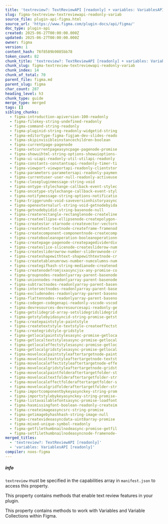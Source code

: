 ```yaml
---
title: 'textreview?: TextReviewAPI [readonly] + variables: VariablesAPI [readonly]'
slug: figma-textreview-textreviewapi-readonly-variab
source_file: plugin-api-figma.html
source_url: 'https://www.figma.com/plugin-docs/api/figma/'
doc_type: plugin-api
created: 2025-06-27T00:00:00.000Z
updated: 2025-06-27T00:00:00.000Z
owner: figma
version: 1
content_hash: 76f8589b9085bb78
token_count: 82
chunk_title: 'textreview?: TextReviewAPI [readonly] + variables: VariablesAPI [readonly]'
chunk_slug: figma-textreview-textreviewapi-readonly-variab
chunk_index: 14
chunk_of_total: 70
parent_file: figma.md
parent_slug: figma
char_count: 287
heading_level: h3
chunk_type: guide
merge_type: merged
tags: []
sibling_chunks:
  - figma-introduction-apiversion-100-readonly
  - figma-filekey-string-undefined-readonly
  - figma-command-string-readonly
  - figma-pluginid-string-readonly-widgetid-string
  - figma-editortype-figma-figjam-dev-slides-reado
  - figma-skipinvisibleinstancechildren-boolean
  - figma-currentpage-pagenode
  - figma-setcurrentpageasyncpage-pagenode-promise
  - figma-showuihtml-string-options-showuioptions-
  - figma-ui-uiapi-readonly-util-utilapi-readonly
  - figma-constants-constantsapi-readonly-timer-ti
  - figma-viewport-viewportapi-readonly-clientstor
  - figma-parameters-parametersapi-readonly-paymen
  - figma-currentuser-user-null-readonly-activeuse
  - figma-closepluginmessage-string-void
  - figma-ontype-stylechange-callback-event-stylec
  - figma-oncetype-stylechange-callback-event-styl
  - figma-notifymessage-string-options-notificatio
  - figma-triggerundo-void-saveversionhistoryasync
  - figma-openexternalurl-string-void-getnodebyida
  - figma-getnodebyidid-string-basenode-null
  - figma-createrectangle-rectanglenode-createline
  - figma-createellipse-ellipsenode-createpolygon-
  - figma-createstar-starnode-createvector-vectorn
  - figma-createtext-textnode-createframe-framenod
  - figma-createcomponent-componentnode-createcomp
  - figma-createbooleanoperation-booleanoperationn
  - figma-createpage-pagenode-createpagedividerdiv
  - figma-createslice-slicenode-createsliderow-num
  - figma-createsliderowrow-number-sliderownode-cr
  - figma-createshapewithtext-shapewithtextnode-cr
  - figma-createtablenumrows-number-numcolumns-num
  - figma-creategifhash-string-medianode-createnod
  - figma-createnodefromjsxasyncjsx-any-promise-co
  - figma-groupnodes-readonlyarray-parent-basenode
  - figma-unionnodes-readonlyarray-parent-basenode
  - figma-subtractnodes-readonlyarray-parent-basen
  - figma-intersectnodes-readonlyarray-parent-base
  - figma-excludenodes-readonlyarray-parent-baseno
  - figma-flattennodes-readonlyarray-parent-baseno
  - figma-codegen-codegenapi-readonly-vscode-vscod
  - figma-devresources-devresourcesapi-readonly-ge
  - figma-getslidegrid-array-setslidegridslidegrid
  - figma-getstylebyidasyncid-string-promise-getst
  - figma-createpaintstyle-paintstyle
  - figma-createtextstyle-textstyle-createeffectst
  - figma-creategridstyle-gridstyle
  - figma-getlocalpaintstylesasync-promise-getloca
  - figma-getlocaltextstylesasync-promise-getlocal
  - figma-getlocaleffectstylesasync-promise-getloc
  - figma-getlocalgridstylesasync-promise-getlocal
  - figma-movelocalpaintstyleaftertargetnode-paint
  - figma-movelocaltextstyleaftertargetnode-textst
  - figma-movelocaleffectstyleaftertargetnode-effe
  - figma-movelocalgridstyleaftertargetnode-gridst
  - figma-movelocalpaintfolderaftertargetfolder-st
  - figma-movelocaltextfolderaftertargetfolder-str
  - figma-movelocaleffectfolderaftertargetfolder-s
  - figma-movelocalgridfolderaftertargetfolder-str
  - figma-importcomponentbykeyasynckey-string-prom
  - figma-importstylebykeyasynckey-string-promise-
  - figma-listavailablefontsasync-promise-loadfont
  - figma-hasmissingfont-boolean-readonly-createim
  - figma-createimageasyncsrc-string-promise
  - figma-getimagebyhashhash-string-image-null
  - figma-createvideoasyncdata-uint8array-promise
  - figma-mixed-unique-symbol-readonly
  - figma-getfilethumbnailnodeasync-promise-getfil
  - figma-setfilethumbnailnodeasyncnode-framenode-
merged_titles:
  - 'textreview?: TextReviewAPI [readonly]'
  - 'variables: VariablesAPI [readonly]'
compiler: noos-figma
---
```


##### info

`textreview` must be specified in the capabilities array in `manifest.json` to access this property.

This property contains methods that enable text review features in your plugin.

This property contains methods to work with Variables and Variable Collections within Figma.
